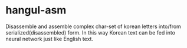 # hangul-asm

Disassemble and assemble complex char-set of korean letters into/from serialized(disassembled) form. In this way Korean text can be fed into neural network just like English text.
